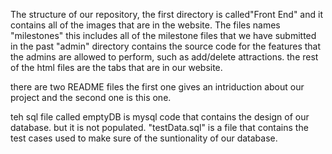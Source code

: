 The structure of our repository, the first directory is called"Front End" and it contains all of the images that are in the website. 
The files names "milestones" this includes all of the milestone files that we have submitted in the past 
"admin" directory contains the source code for the features that the admins are allowed to perform, such as add/delete attractions. 
the rest of the html files are the tabs that are in our website. 

there are two README files the first one gives an intriduction about our project and the second one is this one. 

teh sql file called emptyDB is mysql code that contains the design of our database. but it is not populated. 
"testData.sql" is a file that contains the test cases used to make sure of the suntionality of our database. 
